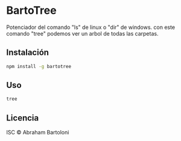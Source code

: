 # BartoTree
Potenciador del comando "ls" de linux o "dir" de windows. con este comando "tree" podemos ver un arbol de todas las carpetas.

## Instalación

```bash
npm install -g bartotree
```

## Uso

```bash
tree
```

## Licencia

ISC © Abraham Bartoloni